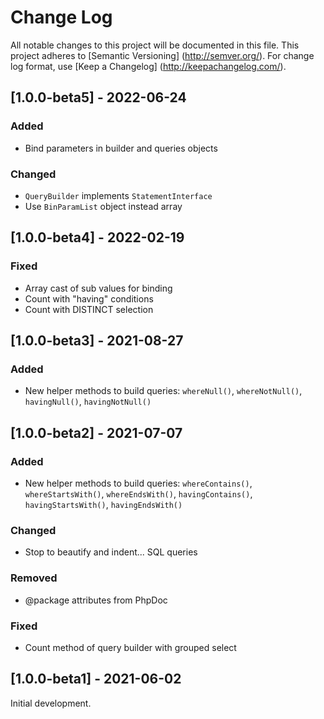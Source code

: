# Change Log

All notable changes to this project will be documented in this file. This project adheres
to [Semantic Versioning] (http://semver.org/). For change log format,
use [Keep a Changelog] (http://keepachangelog.com/).

## [1.0.0-beta5] - 2022-06-24

### Added

- Bind parameters in builder and queries objects

### Changed

- `QueryBuilder` implements `StatementInterface`
- Use `BinParamList` object instead array

## [1.0.0-beta4] - 2022-02-19

### Fixed

- Array cast of sub values for binding
- Count with "having" conditions
- Count with DISTINCT selection

## [1.0.0-beta3] - 2021-08-27

### Added

- New helper methods to build queries: `whereNull()`, `whereNotNull()`, `havingNull()`, `havingNotNull()`

## [1.0.0-beta2] - 2021-07-07

### Added

- New helper methods to build queries: `whereContains()`, `whereStartsWith()`, `whereEndsWith()`, `havingContains()`, `havingStartsWith()`, `havingEndsWith()`

### Changed

- Stop to beautify and indent... SQL queries

### Removed

- @package attributes from PhpDoc

### Fixed

- Count method of query builder with grouped select

## [1.0.0-beta1] - 2021-06-02

Initial development.
